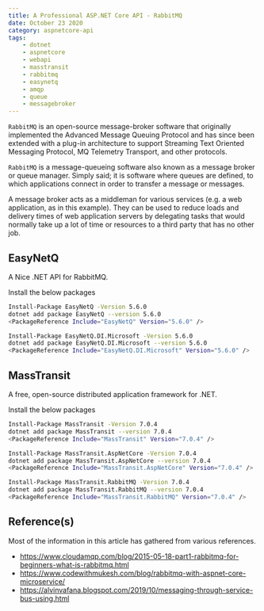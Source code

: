 ```yaml
---
title: A Professional ASP.NET Core API - RabbitMQ
date: October 23 2020
category: aspnetcore-api
tags:
    - dotnet
    - aspnetcore
    - webapi
    - masstransit
    - rabbitmq
	- easynetq
	- amqp
	- queue
    - messagebroker
---
```

 
`RabbitMQ` is an open-source message-broker software that originally implemented the Advanced Message Queuing Protocol and has since been extended with a plug-in architecture to support Streaming Text Oriented Messaging Protocol, MQ Telemetry Transport, and other protocols.

<!-- more -->

`RabbitMQ` is a message-queueing software also known as a message broker or queue manager. Simply said; it is software where queues are defined, to which applications connect in order to transfer a message or messages.

A message broker acts as a middleman for various services (e.g. a web application, as in this example). They can be used to reduce loads and delivery times of web application servers by delegating tasks that would normally take up a lot of time or resources to a third party that has no other job.

## EasyNetQ

A Nice .NET API for RabbitMQ.

Install the below packages

```bash
Install-Package EasyNetQ -Version 5.6.0
dotnet add package EasyNetQ --version 5.6.0
<PackageReference Include="EasyNetQ" Version="5.6.0" />

Install-Package EasyNetQ.DI.Microsoft -Version 5.6.0
dotnet add package EasyNetQ.DI.Microsoft --version 5.6.0
<PackageReference Include="EasyNetQ.DI.Microsoft" Version="5.6.0" />
```

## MassTransit

A free, open-source distributed application framework for .NET.

Install the below packages

```bash
Install-Package MassTransit -Version 7.0.4
dotnet add package MassTransit --version 7.0.4
<PackageReference Include="MassTransit" Version="7.0.4" />

Install-Package MassTransit.AspNetCore -Version 7.0.4
dotnet add package MassTransit.AspNetCore --version 7.0.4
<PackageReference Include="MassTransit.AspNetCore" Version="7.0.4" />

Install-Package MassTransit.RabbitMQ -Version 7.0.4
dotnet add package MassTransit.RabbitMQ --version 7.0.4
<PackageReference Include="MassTransit.RabbitMQ" Version="7.0.4" />
```

## Reference(s)

Most of the information in this article has gathered from various references.

* https://www.cloudamqp.com/blog/2015-05-18-part1-rabbitmq-for-beginners-what-is-rabbitmq.html
* https://www.codewithmukesh.com/blog/rabbitmq-with-aspnet-core-microservice/
* https://alvinvafana.blogspot.com/2019/10/messaging-through-service-bus-using.html
